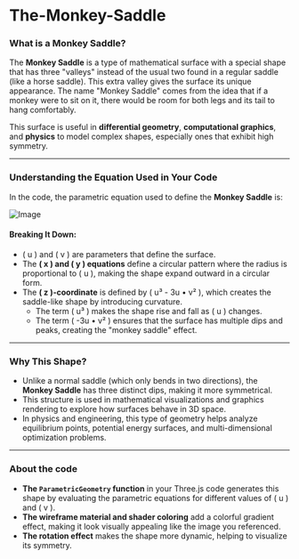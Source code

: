 # The-Monkey-Saddle

### **What is a Monkey Saddle?**  
The **Monkey Saddle** is a type of mathematical surface with a special shape that has three "valleys" instead of the usual two found in a regular saddle (like a horse saddle). This extra valley gives the surface its unique appearance. The name "Monkey Saddle" comes from the idea that if a monkey were to sit on it, there would be room for both legs and its tail to hang comfortably.

This surface is useful in **differential geometry**, **computational graphics**, and **physics** to model complex shapes, especially ones that exhibit high symmetry.

---

### **Understanding the Equation Used in Your Code**
In the code, the parametric equation used to define the **Monkey Saddle** is:

![Image](https://github.com/user-attachments/assets/b8869835-58fc-4556-bd11-9a79b417165e)

#### **Breaking It Down:**
- \( u \) and \( v \) are parameters that define the surface.  
- The **\( x \) and \( y \) equations** define a circular pattern where the radius is proportional to \( u \), making the shape expand outward in a circular form.  
- The **\( z \)-coordinate** is defined by \( u³ - 3u • v² \), which creates the saddle-like shape by introducing curvature.  
  - The term \( u³ \) makes the shape rise and fall as \( u \) changes.  
  - The term \( -3u • v² \) ensures that the surface has multiple dips and peaks, creating the "monkey saddle" effect.

---

### **Why This Shape?**
- Unlike a normal saddle (which only bends in two directions), the **Monkey Saddle** has three distinct dips, making it more symmetrical.  
- This structure is used in mathematical visualizations and graphics rendering to explore how surfaces behave in 3D space.  
- In physics and engineering, this type of geometry helps analyze equilibrium points, potential energy surfaces, and multi-dimensional optimization problems.

---

### **About the code**
- **The `ParametricGeometry` function** in your Three.js code generates this shape by evaluating the parametric equations for different values of \( u \) and \( v \).  
- **The wireframe material and shader coloring** add a colorful gradient effect, making it look visually appealing like the image you referenced.  
- **The rotation effect** makes the shape more dynamic, helping to visualize its symmetry.  
